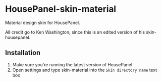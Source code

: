 # HousePanel-skin-material
Material design skin for HousePanel.

All credit go to Ken Washington, since this is an edited version of his skin-housepanel.

## Installation
1. Make sure you're running the latest version of HousePanel
2. Open settings and type skin-material into the `Skin directory name` text box
